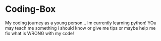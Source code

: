 # Coding-Box
My coding journey as a young person...
Im currently learning python!
YOu may teach me something i should know or give me tips or maybe help me fix what is WRONG with my code!
